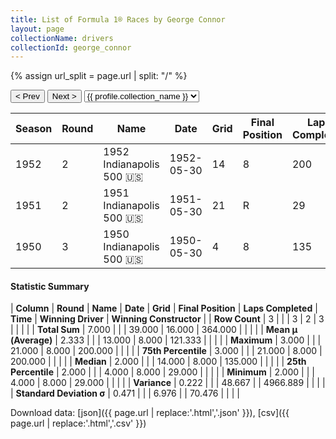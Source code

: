 ```yaml
---
title: List of Formula 1® Races by George Connor
layout: page
collectionName: drivers
collectionId: george_connor
---
```


{% assign url_split = page.url | split: "/" %}
<div id="collection-navigation">
<button onclick="selector.options[selector.selectedIndex-1].value && (window.location = selector.options[selector.selectedIndex-1].value);">&lt; Prev</button>
<button onclick="selector.options[selector.selectedIndex+1].value && (window.location = selector.options[selector.selectedIndex+1].value);">Next &gt;</button>
<select id="selector" onchange="this.options[this.selectedIndex].value && (window.location = this.options[this.selectedIndex].value);">
  {% for collectionId in site.data[page.collectionName].refs %}
    {% if collectionId == page.collectionId %}
      {% assign selected = "selected" %}
    {% else %}
      {% assign selected = "" %}
    {% endif %}
    {% assign profile = site.data[page.collectionName][collectionId].profile %}
    <option value="/f1/{{ page.collectionName }}/{{ collectionId }}/{{ url_split[4] }}" {{ selected }}>{{ profile.collection_name }}</option>
  {% endfor %}
</select>
</div>

| Season | Round | Name | Date | Grid | Final Position | Laps Completed | Time | Winning Driver | Winning Constructor |
|--|--|--|--|--|--|--|--|--|--|
| 1952 | 2 | 1952 Indianapolis 500 🇺🇸 | 1952-05-30 | 14 | 8 | 200 | +12:00.61 | Troy Ruttman 🇺🇸 | Kuzma 🇺🇸 |
| 1951 | 2 | 1951 Indianapolis 500 🇺🇸 | 1951-05-30 | 21 | R | 29 |   | Lee Wallard 🇺🇸 | Kurtis Kraft 🇺🇸 |
| 1950 | 3 | 1950 Indianapolis 500 🇺🇸 | 1950-05-30 | 4 | 8 | 135 |   | Johnnie Parsons 🇺🇸 | Kurtis Kraft 🇺🇸 |

#### Statistic Summary

| **Column** | **Round** | **Name** | **Date** | **Grid** | **Final Position** | **Laps Completed** | **Time** | **Winning Driver** | **Winning Constructor** |
| **Row Count** | 3 |  |  | 3 | 2 | 3 |  |  |  |
| **Total Sum** | 7.000 |  |  | 39.000 | 16.000 | 364.000 |  |  |  |
| **Mean μ (Average)** | 2.333 |  |  | 13.000 | 8.000 | 121.333 |  |  |  |
| **Maximum** | 3.000 |  |  | 21.000 | 8.000 | 200.000 |  |  |  |
| **75th Percentile** | 3.000 |  |  | 21.000 | 8.000 | 200.000 |  |  |  |
| **Median** | 2.000 |  |  | 14.000 | 8.000 | 135.000 |  |  |  |
| **25th Percentile** | 2.000 |  |  | 4.000 | 8.000 | 29.000 |  |  |  |
| **Minimum** | 2.000 |  |  | 4.000 | 8.000 | 29.000 |  |  |  |
| **Variance** | 0.222 |  |  | 48.667 |  | 4966.889 |  |  |  |
| **Standard Deviation σ** | 0.471 |  |  | 6.976 |  | 70.476 |  |  |  |

Download data: [json]({{ page.url | replace:'.html','.json' }}), [csv]({{ page.url | replace:'.html','.csv' }})

